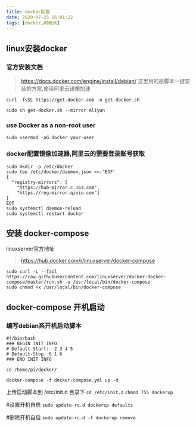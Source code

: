 ```yaml
---
title: docker配置
date: 2020-07-25 16:01:22
tags: [docker,树莓派]
---
```

## linux安装docker

### 官方安装文档
>https://docs.docker.com/engine/install/debian/
这里用的是脚本一键安装的方案,使用阿里云镜像加速

`curl -fsSL https://get.docker.com -o get-docker.sh`

`sudo sh get-docker.sh --mirror Aliyun`

### use Docker as a non-root user

`sudo usermod -aG docker your-user`

### docker配置镜像加速器,阿里云的需要登录账号获取

```
sudo mkdir -p /etc/docker
sudo tee /etc/docker/daemon.json <<-'EOF'
{
  "registry-mirrors": [
	"https://hub-mirror.c.163.com",
    "https://reg-mirror.qiniu.com"]
}
EOF
sudo systemctl daemon-reload
sudo systemctl restart docker
```

## 安装 docker-compose
linuxserver官方地址
>https://hub.docker.com/r/linuxserver/docker-compose

```
sudo curl -L --fail https://raw.githubusercontent.com/linuxserver/docker-docker-compose/master/run.sh -o /usr/local/bin/docker-compose
sudo chmod +x /usr/local/bin/docker-compose
```

## docker-compose 开机启动

### 编写debian系开机启动脚本

```
#!/bin/bash
### BEGIN INIT INFO
# Default-Start:  2 3 4 5
# Default-Stop: 0 1 6
### END INIT INFO

cd /home/pi/docker/

docker-compose -f docker-compose.yml up -d
```
上传启动脚本到 /etc/init.d 目录下
`cd /etc/init.d`
`chmod 755 dockerup`

#设置开机自启
`sudo update-rc.d dockerup defaults`

#删除开机自启
`sudo update-rc.d -f dockerup remove`

